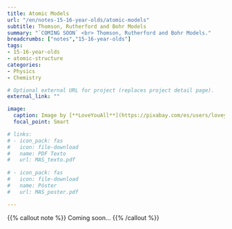 ```yaml
---
title: Atomic Models
url: "/en/notes-15-16-year-olds/atomic-models"
subtitle: Thomson, Rutherford and Bohr Models
summary: "`COMING SOON` <br> Thomson, Rutherford and Bohr Models."
breadcrumbs: ["notes","15-16-year-olds"]
tags:
- 15-16-year-olds
- atomic-structure
categories:
- Physics
- Chemistry

# Optional external URL for project (replaces project detail page).
external_link: ""

image:
  caption: Image by [**LoveYouAll**](https://pixabay.com/es/users/loveyouall-3307648/) on [Pixabay](https://pixabay.com/es/)
  focal_point: Smart

# links:
# - icon_pack: fas
#   icon: file-download
#   name: PDF Texto
#   url: MAS_texto.pdf
  
# - icon_pack: fas
#   icon: file-download
#   name: Póster
#   url: MAS_poster.pdf

---
```


{{% callout note %}}
Coming soon...
{{% /callout %}}
